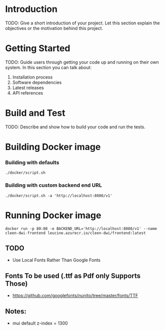 # Introduction

TODO: Give a short introduction of your project. Let this section explain the objectives or the motivation behind this project.

# Getting Started

TODO: Guide users through getting your code up and running on their own system. In this section you can talk about:

1. Installation process
2. Software dependencies
3. Latest releases
4. API references

# Build and Test

TODO: Describe and show how to build your code and run the tests.

# Building Docker image

### Building with defaults
`./docker/script.sh`

### Building with custom backend end URL
`./docker/script.sh -a 'http://localhost:8080/v1'`

# Running Docker image
`docker run -p 80:80 -e BACKEND_URL='http://localhost:8080/v1' --name cleen-dwi-frontend leucine.azurecr.io/cleen-dwi/frontend:latest`

## TODO
- Use Local Fonts Rather Than Google Fonts

## Fonts To be used (.ttf as Pdf only Supports Those)
- https://github.com/googlefonts/nunito/tree/master/fonts/TTF

## Notes:
- mui default z-index = 1300